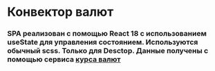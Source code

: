 # Конвектор валют

### SPA реализован с помощью React 18 с использованием useState для управления состоянием. Используются обычный scss. Только для Desctop. Данные получены с помощью сервиса [курса валют](https://www.cbr-xml-daily.ru/)
